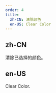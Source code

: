 ```yaml
---
order: 4
title:
  zh-CN: 清除颜色
  en-US: Clear Color
---
```


## zh-CN

清除已选择的颜色。

## en-US

Clear Color.